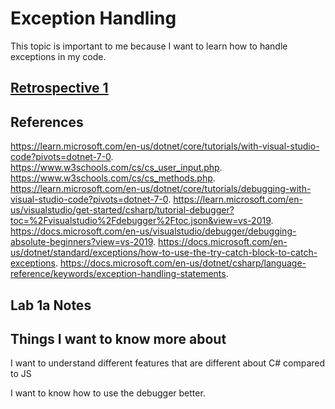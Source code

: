 # Exception Handling

This topic is important to me because I want to learn how to handle exceptions in my code.

## [Retrospective 1](https://connerkt.github.io/Reading-Notes/401/Class01/Retro01)

## References

<https://learn.microsoft.com/en-us/dotnet/core/tutorials/with-visual-studio-code?pivots=dotnet-7-0>.
<https://www.w3schools.com/cs/cs_user_input.php>.
<https://www.w3schools.com/cs/cs_methods.php>.
<https://learn.microsoft.com/en-us/dotnet/core/tutorials/debugging-with-visual-studio-code?pivots=dotnet-7-0>.
<https://learn.microsoft.com/en-us/visualstudio/get-started/csharp/tutorial-debugger?toc=%2Fvisualstudio%2Fdebugger%2Ftoc.json&view=vs-2019>.
<https://docs.microsoft.com/en-us/visualstudio/debugger/debugging-absolute-beginners?view=vs-2019>.
<https://docs.microsoft.com/en-us/dotnet/standard/exceptions/how-to-use-the-try-catch-block-to-catch-exceptions>.
<https://docs.microsoft.com/en-us/dotnet/csharp/language-reference/keywords/exception-handling-statements>.

## Lab 1a Notes



## Things I want to know more about

I want to understand different features that are different about C# compared to JS

I want to know how to use the debugger better.

